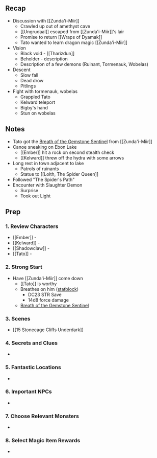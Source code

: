 
## Recap

* Discussion with [[Zunda'i-Miir]]
	* Crawled up out of amethyst cave
	* [[Ungrudaal]] escaped from [[Zunda'i-Miir]]'s lair
	* Promise to return [[Wraps of Dyamak]]
	* Tato wanted to learn dragon magic [[Zunda'i-Miir]]
* Vision
	* Black void - [[Tharizdun]]
	* Beholder - description
	* Description of a few demons (Ruinant, Tormenauk, Wobelas)
* Descent
	* Slow fall
	* Dead drow
	* Pitlings
* Fight with tormenauk, wobelas
	* Grappled Tato
	* Kelward teleport
	* Bigby's hand
	* Stun on wobelas

## Notes

* Tato got the [Breath of the Gemstone Sentinel](https://www.dndbeyond.com/feats/1658027-breath-of-the-gemstone-sentinel) from [[Zunda'i-Miir]]
* Canoe sneaking on Ebon Lake
	* [[Ember]] hit a rock on second stealth check
	* [[Kelward]] threw off the hydra with some arrows
* Long rest in town adjacent to lake
	* Patrols of ruinants
	* Statue to [[Lolth, The Spider Queen]]
* Followed "The Spider's Path"
* Encounter with Slaughter Demon
	* Surprise
	* Took out Light


## Prep
### 1. Review Characters

* [[Ember]] - 
* [[Kelward]] -
* [[Shadowclaw]] - 
* [[Tato]] - 

### 2. Strong Start

* Have [[Zunda'i-Miir]] come down
	* [[Tato]] is worthy
	* Breathes on him ([statblock](https://www.dndbeyond.com/monsters/2059690-ancient-amethyst-dragon))
		* DC23 STR Save
		* 14d8 force damage
	* [Breath of the Gemstone Sentinel](https://www.dndbeyond.com/feats/1658027-breath-of-the-gemstone-sentinel)

### 3. Scenes

* [[15 Stonecage Cliffs Underdark]]

### 4. Secrets and Clues

* 

### 5. Fantastic Locations

* 

### 6. Important NPCs

* 

### 7. Choose Relevant Monsters

* 

### 8. Select Magic Item Rewards

* 

